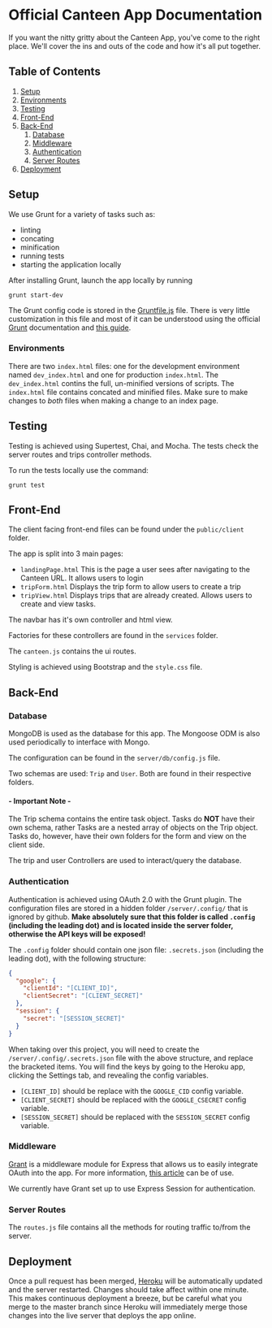 # Official Canteen App Documentation

If you want the nitty gritty about the Canteen App, you've come to the right place. We'll cover the ins and outs of the code and how it's all put together.

## Table of Contents
1. [Setup](#setup)
  1. [Environments](#environments)
1. [Testing](#testing)
1. [Front-End](#front-end)
1. [Back-End](#back-end)
	1. [Database](#database)
	1. [Middleware](#middleware)
	1. [Authentication](#authentication)
	1. [Server Routes](#server-routes)
1. [Deployment](#deployment)


## Setup

We use Grunt for a variety of tasks such as:

* linting
* concating
* minification
* running tests
* starting the application locally

After installing Grunt, launch the app locally by running

```
grunt start-dev
```

The Grunt config code is stored in the [Gruntfile.js](Gruntfile.js) file. There is very little customization in this file and most of it can be understood using the official [Grunt](http://gruntjs.com) documentation and [this guide](https://scotch.io/tutorials/a-simple-guide-to-getting-started-with-grunt).


### Environments

There are two `index.html` files: one for the development environment named `dev_index.html` and one for production `index.html`. The `dev_index.html` contins the full, un-minified versions of scripts. The `index.html` file contains concated and minified files. Make sure to make changes to *both* files when making a change to an index page.

## Testing

Testing is achieved using Supertest, Chai, and Mocha. The tests check the server routes and trips controller methods.

To run the tests locally use the command:

```
grunt test
```


## Front-End

The client facing front-end files can be found under the `public/client` folder.

The app is split into 3 main pages:

- `landingPage.html`  This is the page a user sees after navigating to the Canteen URL. It allows users to login
- `tripForm.html`  Displays the trip form to allow users to create a trip
- `tripView.html`  Displays trips that are already created. Allows users to create and view tasks.

The navbar has it's own controller and html view.

Factories for these controllers are found in the `services` folder.

The `canteen.js` contains the ui routes.

Styling is achieved using Bootstrap and the `style.css` file.


## Back-End


### Database

MongoDB is used as the database for this app. The Mongoose ODM is also used periodically to interface with Mongo.

The configuration can be found in the `server/db/config.js` file.

Two schemas are used: `Trip` and `User`. Both are found in their respective folders.

#### - Important Note -

The Trip schema contains the entire task object. Tasks do **NOT** have their own schema, rather Tasks are a nested array of objects on the Trip object. Tasks do, however, have their own folders for the form and view on the client side.

The trip and user Controllers are used to interact/query the database.

### Authentication

Authentication is achieved using OAuth 2.0 with the Grunt plugin. The configuration files are stored in a hidden folder `/server/.config/` that is ignored by github. **Make absolutely sure that this folder is called `.config` (including the leading dot) and is located inside the server folder, otherwise the API keys will be exposed!**

The `.config` folder should contain one json file: `.secrets.json` (including the leading dot), with the following structure:

~~~json
{
  "google": {
    "clientId": "[CLIENT_ID]",
    "clientSecret": "[CLIENT_SECRET]"
  },
  "session": {
    "secret": "[SESSION_SECRET]"
  }
}
~~~

When taking over this project, you will need to create the `/server/.config/.secrets.json` file with the above structure, and replace the bracketed items. You will find the keys by going to the Heroku app, clicking the Settings tab, and revealing the config variables.  

- `[CLIENT_ID]` should be replace with the `GOOGLE_CID` config variable.
- `[CLIENT_SECRET]` should be replaced with the `GOOGLE_CSECRET` config variable.
- `[SESSION_SECRET]` should be replaced with the `SESSION_SECRET` config variable.

### Middleware

[Grant](https://github.com/simov/grant) is a middleware module for Express that allows us to easily integrate OAuth into the app. For more information, [this article](https://scotch.io/tutorials/implement-oauth-into-your-express-koa-or-hapi-applications-using-grant) can be of use.

We currently have Grant set up to use Express Session for authentication.

### Server Routes

The `routes.js` file contains all the methods for routing traffic to/from the server.

## Deployment

Once a pull request has been merged, [Heroku](http://canteenapp.herokuapp.com) will be automatically updated and the server restarted. Changes should take affect within one minute. This makes continuous deployment a breeze, but be careful what you merge to the master branch since Heroku will immediately merge those changes into the live server that deploys the app online.
